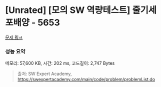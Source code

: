 # [Unrated] [모의 SW 역량테스트] 줄기세포배양 - 5653 

[문제 링크](https://swexpertacademy.com/main/code/problem/problemDetail.do?contestProbId=AWXRJ8EKe48DFAUo) 

### 성능 요약

메모리: 57,600 KB, 시간: 202 ms, 코드길이: 2,747 Bytes



> 출처: SW Expert Academy, https://swexpertacademy.com/main/code/problem/problemList.do
